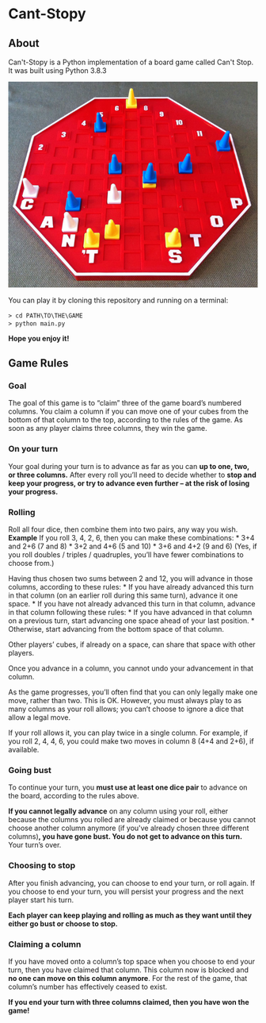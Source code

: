 # Cant-Stopy

## About

Can't-Stopy is a Python implementation of a board game called Can't Stop. It was built using Python 3.8.3

![Can't Stop original board](/images/board.png)

You can play it by cloning this repository and running on a terminal:

    > cd PATH\TO\THE\GAME
    > python main.py

**Hope you enjoy it!**

## Game Rules

### Goal

The goal of this game is to “claim” three of the game board’s numbered columns. You claim a column if you can move one of your cubes from the bottom of that column to the top, according to the rules of the game. As soon as any player claims three columns, they win the game.

### On your turn

Your goal during your turn is to advance as far as you can **up to one, two, or three columns.** After every roll you’ll need to decide whether to **stop and keep your progress, or try to advance even further – at the risk of losing your progress.**

### Rolling

Roll all four dice, then combine them into two pairs, any way you wish.
**Example**
If you roll 3, 4, 2, 6, then you can make these combinations:
    * 3+4 and 2+6 (7 and 8)
    * 3+2 and 4+6 (5 and 10)
    * 3+6 and 4+2 (9 and 6)
(Yes, if you roll doubles / triples / quadruples, you’ll have fewer combinations to choose from.)

Having thus chosen two sums between 2 and 12, you will advance in those columns, according to these rules:
    * If you have already advanced this turn in that column (on an earlier roll during this same turn), advance it one space.
    * If you have not already advanced this turn in that column, advance in that column following these rules:
        * If you have advanced in that column on a previous turn, start advancing one space ahead of your last position.
        * Otherwise, start advancing from the bottom space of that column.

Other players’ cubes, if already on a space, can share that space with other players.

Once you advance in a column, you cannot undo your advancement in that column.

As the game progresses, you’ll often find that you can only legally make one move, rather than two. This is OK. However, you must always play to as many columns as your roll allows; you can’t choose to ignore a dice that allow a legal move.

If your roll allows it, you can play twice in a single column. For example, if you roll 2, 4, 4, 6, you could make two
moves in column 8 (4+4 and 2+6), if available.

### Going bust

To continue your turn, you **must use at least one dice pair** to advance on the board, according to the rules above.

**If you cannot legally advance** on any column using your roll, either because the columns you rolled are already claimed or because you cannot choose another column anymore (if you've already chosen three different columns)**, you have gone bust. You do not get to advance on this turn.** Your turn’s over.

### Choosing to stop

After you finish advancing, you can choose to end your turn, or roll again. If you choose to end your turn, you will persist your progress and the next player start his turn.

**Each player can keep playing and rolling as much as they want until they either go bust or choose to stop.**

### Claiming a column

If you have moved onto a column’s top space when you choose to end your turn, then you have claimed that column.
This column now is blocked and **no one can move on this column anymore**. For the rest of the game, that column’s number has effectively ceased to exist.

**If you end your turn with three columns claimed, then you have won the game!**
